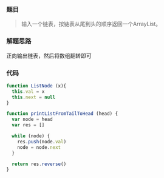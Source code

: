 ### 题目
> 输入一个链表，按链表从尾到头的顺序返回一个ArrayList。

### 解题思路
正向输出链表，然后将数组翻转即可

### 代码
```js
function ListNode (x){
  this.val = x
  this.next = null
}

function printListFromTailToHead (head) {
  var node = head
  var res = []

  while (node) {
    res.push(node.val)
    node = node.next
  }

  return res.reverse()
}
```